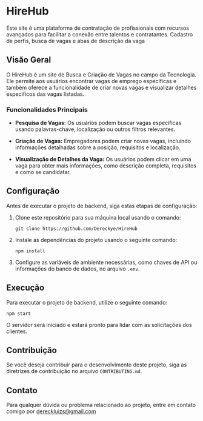 # HireHub
Este site é uma plataforma de contratação de profissionais com recursos avançados para facilitar a conexão entre talentos e contratantes. Cadastro de perfis, busca de vagas e abas de descrição da vaga
## Visão Geral

O HireHub é um site de Busca e Criação de Vagas no campo da Tecnologia. Ele permite aos usuários encontrar vagas de emprego específicas e também oferece a funcionalidade de criar novas vagas e visualizar detalhes específicos das vagas listadas.

### Funcionalidades Principais

- **Pesquisa de Vagas:** Os usuários podem buscar vagas específicas usando palavras-chave, localização ou outros filtros relevantes.

- **Criação de Vagas:** Empregadores podem criar novas vagas, incluindo informações detalhadas sobre a posição, requisitos e localização.

- **Visualização de Detalhes da Vaga:** Os usuários podem clicar em uma vaga para obter mais informações, como descrição completa, requisitos e como se candidatar.

## Configuração

Antes de executar o projeto de backend, siga estas etapas de configuração:

1. Clone este repositório para sua máquina local usando o comando:

   ```
   git clone https://github.com/Dereckye/HireHub
   ```

2. Instale as dependências do projeto usando o seguinte comando:

   ```
   npm install
   ```

3. Configure as variáveis de ambiente necessárias, como chaves de API ou informações do banco de dados, no arquivo `.env`.

## Execução

Para executar o projeto de backend, utilize o seguinte comando:

```
npm start
```

O servidor será iniciado e estará pronto para lidar com as solicitações dos clientes.

## Contribuição

Se você deseja contribuir para o desenvolvimento deste projeto, siga as diretrizes de contribuição no arquivo `CONTRIBUTING.md`.

## Contato

Para qualquer dúvida ou problema relacionado ao projeto, entre em contato comigo por dereckluizs@gmail.com
